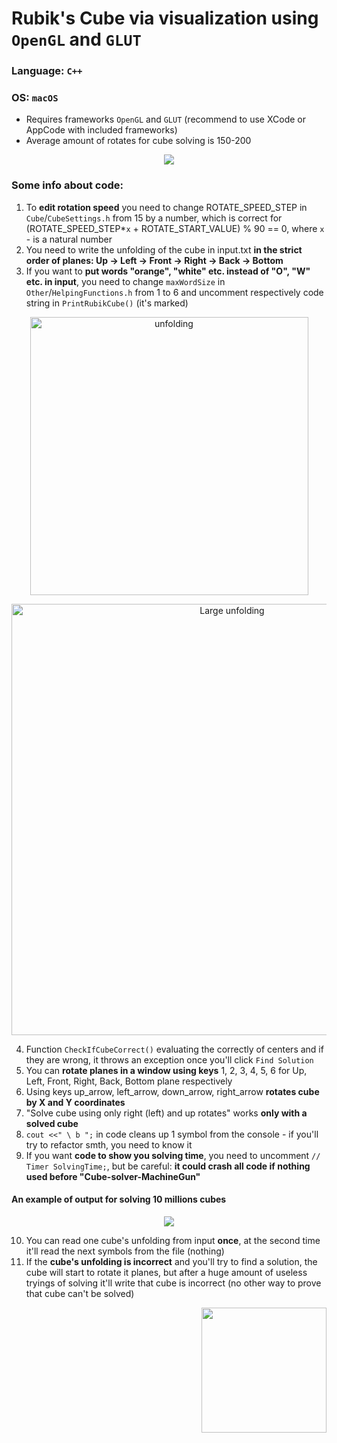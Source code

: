 # Rubik's Cube via visualization using `OpenGL` and `GLUT`
### Language: `C++`
### OS: `macOS`

- Requires frameworks `OpenGL` and `GLUT` (recommend to use XCode or AppCode with included frameworks)
- Average amount of rotates for cube solving is 150-200

 <p align="center"> 
    <img src="https://user-images.githubusercontent.com/82240296/116869576-a823a400-ac19-11eb-8dc7-48700852ba16.gif"> </p>
    
### Some info about code:
     
   1) To  **edit rotation speed** you need to change ROTATE_SPEED_STEP in `Cube`/`CubeSettings.h` from 15 by a number, which is correct for (ROTATE_SPEED_STEP*`x` + ROTATE_START_VALUE) % 90 == 0, where `x` - is a natural number 
   2) You need to write the unfolding of the cube in input.txt **in the strict order of planes: Up -> Left -> Front -> Right -> Back -> Bottom**
   3) If you want to **put words "orange", "white" etc. instead of "O", "W" etc. in input**, you need to change `maxWordSize` in `Other`/`HelpingFunctions.h` from 1 to 6 and uncomment respectively code string in `PrintRubikCube()` (it's marked)

<p align="center"> 
    <img width="445" alt="unfolding" src="https://user-images.githubusercontent.com/82240296/116950646-5406d700-ac8e-11eb-8cca-2e2bffcfc243.png"> </p>
<p align="center"> 
   <img width="690" alt="Large unfolding" src="https://user-images.githubusercontent.com/82240296/116952274-edd08300-ac92-11eb-9739-22679e064221.png"> </p>
    
   4) Function `CheckIfCubeCorrect()` evaluating the correctly of centers and if they are wrong, it throws an exception once you'll click `Find Solution`
   5) You can **rotate planes in a window using keys** 1, 2, 3, 4, 5, 6 for Up, Left, Front, Right, Back, Bottom plane respectively
   6) Using keys up_arrow, left_arrow, down_arrow, right_arrow **rotates cube by X and Y coordinates**
   7) "Solve cube using only right (left) and up rotates" works **only with a solved cube**
   8) `cout <<" \ b ";` in code cleans up 1 symbol from the console - if you'll try to refactor smth, you need to know it
   9) If you want **code to show you solving time**, you need to uncomment `// Timer SolvingTime;`, but be careful: **it could crash all code if nothing used before "Cube-solver-MachineGun"**

#### An example of output for solving 10 millions cubes
 <p align="center"> 
    <img src="https://user-images.githubusercontent.com/82240296/116948826-2ec39a00-ac89-11eb-8d65-6a911b2cb301.gif"> </p>

  10) You can read one cube's unfolding from input **once**, at the second time it'll read the next symbols from the file (nothing)
  11) If the **cube's unfolding is incorrect** and you'll try to find a solution, the cube will start to rotate it planes, but after a huge amount of useless tryings of solving it'll write that cube is incorrect (no other way to prove that cube can't be solved)

<p align="right"> 
 <img src="https://user-images.githubusercontent.com/82240296/124252981-38a23600-db30-11eb-82c0-74fbe96d8f79.png" width="200px" height="200px"> </p>
